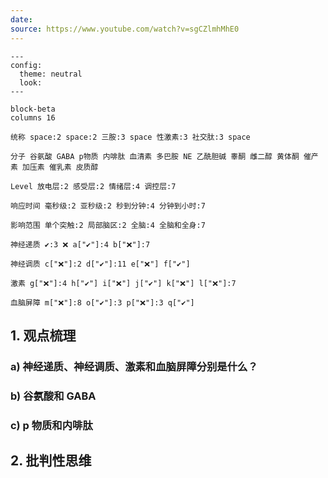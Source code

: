 ```yaml
---
date:
source: https://www.youtube.com/watch?v=sgCZlmhMhE0
---
```


```mermaid
---
config:
  theme: neutral
  look: 
---

block-beta
columns 16

统称 space:2 space:2 三胺:3 space 性激素:3 社交肽:3 space

分子 谷氨酸 GABA p物质 内啡肽 血清素 多巴胺 NE 乙酰胆碱 睾酮 雌二醇 黄体酮 催产素 加压素 催乳素 皮质醇

Level 放电层:2 感受层:2 情绪层:4 调控层:7

响应时间 毫秒级:2 亚秒级:2 秒到分钟:4 分钟到小时:7

影响范围 单个突触:2 局部脑区:2 全脑:4 全脑和全身:7

神经递质 ✔️:3 ❌ a["✔️"]:4 b["❌"]:7 

神经调质 c["❌"]:2 d["✔️"]:11 e["❌"] f["✔️"]

激素 g["❌"]:4 h["✔️"] i["❌"] j["✔️"] k["❌"] l["❌"]:7 

血脑屏障 m["❌"]:8 o["✔️"]:3 p["❌"]:3 q["✔️"]

```

## 1. 观点梳理

### a) 神经递质、神经调质、激素和血脑屏障分别是什么？

### b) 谷氨酸和 GABA

### c) p 物质和内啡肽


## 2. 批判性思维
